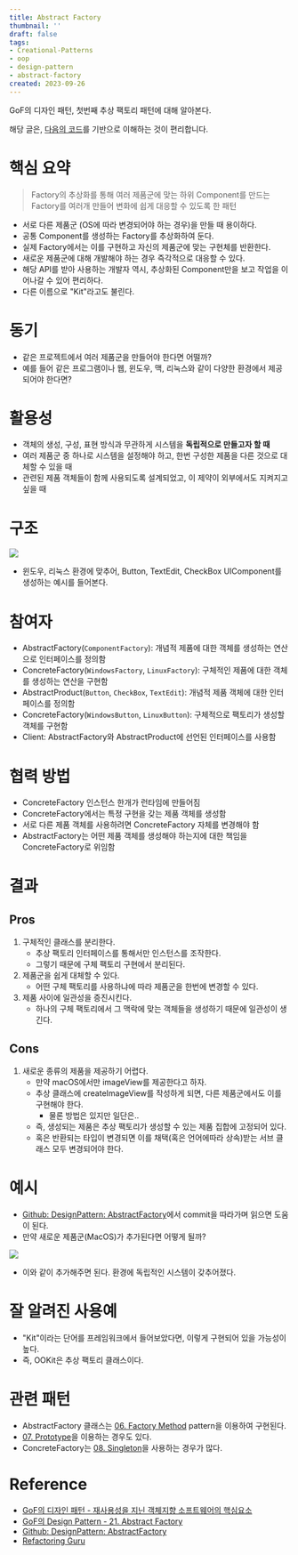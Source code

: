 ```yaml
---
title: Abstract Factory
thumbnail: ''
draft: false
tags:
- Creational-Patterns
- oop
- design-pattern
- abstract-factory
created: 2023-09-26
---
```


GoF의 디자인 패턴, 첫번째 추상 팩토리 패턴에 대해 알아본다.

해당 글은, [다음의 코드](https://github.com/wansook0316/DesignPattern-01-AbstractFactory/tree/main)를 기반으로 이해하는 것이 편리합니다.

# 핵심 요약

 > 
 > Factory의 추상화를 통해 여러 제품군에 맞는 하위 Component를 만드는 Factory를 여러개 만들어 변화에 쉽게 대응할 수 있도록 한 패턴

* 서로 다른 제품군 (OS에 따라 변경되어야 하는 경우)을 만들 때 용이하다.
* 공통 Component를 생성하는 Factory를 추상화하여 둔다.
* 실제 Factory에서는 이를 구현하고 자신의 제품군에 맞는 구현체를 반환한다.
* 새로운 제품군에 대해 개발해야 하는 경우 즉각적으로 대응할 수 있다.
* 해당 API를 받아 사용하는 개발자 역시, 추상화된 Component만을 보고 작업을 이어나갈 수 있어 편리하다.
* 다른 이름으로 "Kit"라고도 불린다.

# 동기

* 같은 프로젝트에서 여러 제품군을 만들어야 한다면 어떨까?
* 예를 들어 같은 프로그램이나 웹, 윈도우, 맥, 리눅스와 같이 다양한 환경에서 제공되어야 한다면?

# 활용성

* 객체의 생성, 구성, 표현 방식과 무관하게 시스템을 **독립적으로 만들고자 할 때**
* 여러 제품군 중 하나로 시스템을 설정해야 하고, 한번 구성한 제품을 다른 것으로 대체할 수 있을 때
* 관련된 제품 객체들이 함께 사용되도록 설계되었고, 이 제약이 외부에서도 지켜지고 싶을 때

# 구조

![](DesignPattern_03_AbstractFactory_0.jpg)

* 윈도우, 리눅스 환경에 맞추어, Button, TextEdit, CheckBox UIComponent를 생성하는 예시를 들어본다.

# 참여자

* AbstractFactory(`ComponentFactory`): 개념적 제품에 대한 객체를 생성하는 연산으로 인터페이스를 정의함
* ConcreteFactory(`WindowsFactory`, `LinuxFactory`): 구체적인 제품에 대한 객체를 생성하는 연산을 구현함
* AbstractProduct(`Button`, `CheckBox`, `TextEdit`): 개념적 제품 객체에 대한 인터페이스를 정의함
* ConcreteFactory(`WindowsButton`, `LinuxButton`): 구체적으로 팩토리가 생성할 객체를 구현함
* Client: AbstractFactory와 AbstractProduct에 선언된 인터페이스를 사용함

# 협력 방법

* ConcreteFactory 인스턴스 한개가 런타임에 만들어짐
* ConcreteFactory에서는 특정 구현을 갖는 제품 객체를 생성함
* 서로 다른 제품 객체를 사용하려면 ConcreteFactory 자체를 변경해야 함
* AbstractFactory는 어떤 제품 객체를 생성해야 하는지에 대한 책임을 ConcreteFactory로 위임함

# 결과

## Pros

1. 구체적인 클래스를 분리한다.
   * 추상 팩토리 인터페이스를 통해서만 인스턴스를 조작한다.
   * 그렇기 때문에 구체 팩토리 구현에서 분리된다.
1. 제품군을 쉽게 대체할 수 있다.
   * 어떤 구체 팩토리를 사용하냐에 따라 제품군을 한번에 변경할 수 있다.
1. 제품 사이에 일관성을 증진시킨다.
   * 하나의 구체 팩토리에서 그 맥락에 맞는 객체들을 생성하기 때문에 일관성이 생긴다.

## Cons

1. 새로운 종류의 제품을 제공하기 어렵다.
   * 만약 macOS에서만 imageView를 제공한다고 하자.
   * 추상 클래스에 createImageView를 작성하게 되면, 다른 제품군에서도 이를 구현해야 한다.
     * 물론 방법은 있지만 일단은..
   * 즉, 생성되는 제품은 추상 팩토리가 생성할 수 있는 제품 집합에 고정되어 있다.
   * 혹은 반환되는 타입이 변경되면 이를 채택(혹은 언어에따라 상속)받는 서브 클래스 모두 변경되어야 한다.

# 예시

* [Github: DesignPattern: AbstractFactory](https://github.com/wansook0316/DesignPattern-01-AbstractFactory/tree/main)에서 commit을 따라가며 읽으면 도움이 된다.
* 만약 새로운 제품군(MacOS)가 추가된다면 어떻게 될까?

![](DesignPattern_03_AbstractFactory_1.jpg)

* 이와 같이 추가해주면 된다. 환경에 독립적인 시스템이 갖추어졌다.

# 잘 알려진 사용예

* "Kit"이라는 단어를 프레임워크에서 들어보았다면, 이렇게 구현되어 있을 가능성이 높다.
* 즉, OOKit은 추상 팩토리 클래스이다.

# 관련 패턴

* AbstractFactory 클래스는 [06. Factory Method](06.%20Factory%20Method.md) pattern을 이용하여 구현된다.
* [07. Prototype](07.%20Prototype.md)을 이용하는 경우도 있다.
* ConcreteFactory는 [08. Singleton](Computer%20Science/Design%20Patterns/08.%20Singleton.md)을 사용하는 경우가 많다.

# Reference

* [GoF의 디자인 패턴 - 재사용성을 지닌 객체지향 소프트웨어의 핵심요소](http://www.yes24.com/Product/Goods/17525598)
* [GoF의 Design Pattern - 21. Abstract Factory](https://www.youtube.com/watch?v=pmKHiAIwhag&t=79)
* [Github: DesignPattern: AbstractFactory](https://github.com/wansook0316/DesignPattern-01-AbstractFactory/tree/main)
* [Refactoring Guru](https://refactoring.guru/design-patterns)
